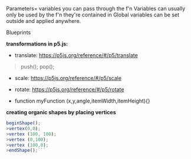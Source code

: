 Parameters= variables you can pass through the f'n
Variables can usually only be used by the f'n they're contained in
Global variables can be set outside and applied anywhere.

Blueprints

**transformations in p5.js:**
* translate: https://p5js.org/reference/#/p5/translate
> push(); pop();
* scale: https://p5js.org/reference/#/p5/scale
* rotate: https://p5js.org/reference/#/p5/rotate

* function myFunction (x,y,angle,itemWidth,itemHeight){}

**creating organic shapes by placing vertices**
```javascript
beginShape();
>vertex(0,0);
>vertex (100, 100);
>vertex (0,100);
>vertex (100,0);
>endShape();```
